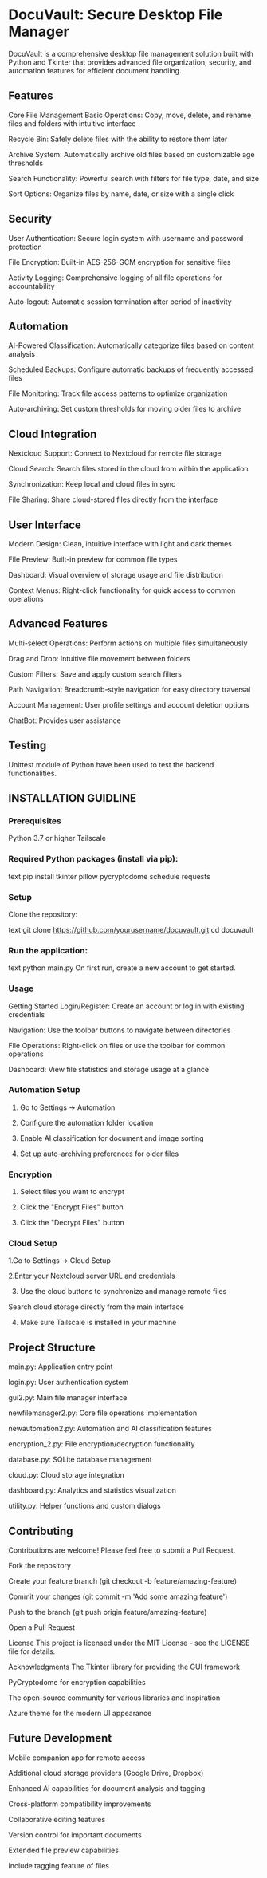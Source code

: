 # DocuVault: Secure Desktop File Manager
DocuVault is a comprehensive desktop file management solution built with Python and Tkinter that provides advanced file organization, security, and automation features for efficient document handling.
## Features
Core File Management
Basic Operations: Copy, move, delete, and rename files and folders with intuitive interface

Recycle Bin: Safely delete files with the ability to restore them later

Archive System: Automatically archive old files based on customizable age thresholds

Search Functionality: Powerful search with filters for file type, date, and size

Sort Options: Organize files by name, date, or size with a single click

## Security
User Authentication: Secure login system with username and password protection

File Encryption: Built-in AES-256-GCM encryption for sensitive files

Activity Logging: Comprehensive logging of all file operations for accountability

Auto-logout: Automatic session termination after period of inactivity

## Automation
AI-Powered Classification: Automatically categorize files based on content analysis

Scheduled Backups: Configure automatic backups of frequently accessed files

File Monitoring: Track file access patterns to optimize organization

Auto-archiving: Set custom thresholds for moving older files to archive

## Cloud Integration
Nextcloud Support: Connect to Nextcloud for remote file storage

Cloud Search: Search files stored in the cloud from within the application

Synchronization: Keep local and cloud files in sync

File Sharing: Share cloud-stored files directly from the interface

## User Interface
Modern Design: Clean, intuitive interface with light and dark themes

File Preview: Built-in preview for common file types

Dashboard: Visual overview of storage usage and file distribution

Context Menus: Right-click functionality for quick access to common operations

## Advanced Features
Multi-select Operations: Perform actions on multiple files simultaneously

Drag and Drop: Intuitive file movement between folders

Custom Filters: Save and apply custom search filters

Path Navigation: Breadcrumb-style navigation for easy directory traversal

Account Management: User profile settings and account deletion options

ChatBot: Provides user assistance

## Testing
Unittest module of Python have been used to test the backend functionalities.

## INSTALLATION GUIDLINE

### Prerequisites
Python 3.7 or higher
Tailscale

### Required Python packages (install via pip):

text
pip install tkinter pillow pycryptodome schedule requests

### Setup
Clone the repository:

text
git clone https://github.com/yourusername/docuvault.git
cd docuvault

### Run the application:

text
python main.py
On first run, create a new account to get started.

### Usage
Getting Started
Login/Register: Create an account or log in with existing credentials

Navigation: Use the toolbar buttons to navigate between directories

File Operations: Right-click on files or use the toolbar for common operations

Dashboard: View file statistics and storage usage at a glance

### Automation Setup
1. Go to Settings → Automation

2. Configure the automation folder location

3. Enable AI classification for document and image sorting

4. Set up auto-archiving preferences for older files

### Encryption
1. Select files you want to encrypt

2. Click the "Encrypt Files" button

3. Click the "Decrypt Files" button

### Cloud Setup
1.Go to Settings → Cloud Setup

2.Enter your Nextcloud server URL and credentials

3. Use the cloud buttons to synchronize and manage remote files

Search cloud storage directly from the main interface

4. Make sure Tailscale is installed in your machine


## Project Structure
main.py: Application entry point

login.py: User authentication system

gui2.py: Main file manager interface

newfilemanager2.py: Core file operations implementation

newautomation2.py: Automation and AI classification features

encryption_2.py: File encryption/decryption functionality

database.py: SQLite database management

cloud.py: Cloud storage integration

dashboard.py: Analytics and statistics visualization

utility.py: Helper functions and custom dialogs

## Contributing
Contributions are welcome! Please feel free to submit a Pull Request.

Fork the repository

Create your feature branch (git checkout -b feature/amazing-feature)

Commit your changes (git commit -m 'Add some amazing feature')

Push to the branch (git push origin feature/amazing-feature)

Open a Pull Request

License
This project is licensed under the MIT License - see the LICENSE file for details.

Acknowledgments
The Tkinter library for providing the GUI framework

PyCryptodome for encryption capabilities

The open-source community for various libraries and inspiration

Azure theme for the modern UI appearance

## Future Development
Mobile companion app for remote access

Additional cloud storage providers (Google Drive, Dropbox)

Enhanced AI capabilities for document analysis and tagging

Cross-platform compatibility improvements

Collaborative editing features

Version control for important documents

Extended file preview capabilities

Include tagging feature of files
